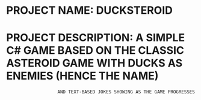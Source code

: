 # PROJECT NAME: DUCKSTEROID

# PROJECT DESCRIPTION: A SIMPLE C# GAME BASED ON THE CLASSIC ASTEROID GAME WITH DUCKS AS ENEMIES (HENCE THE NAME) 
                       AND TEXT-BASED JOKES SHOWING AS THE GAME PROGRESSES
                       
